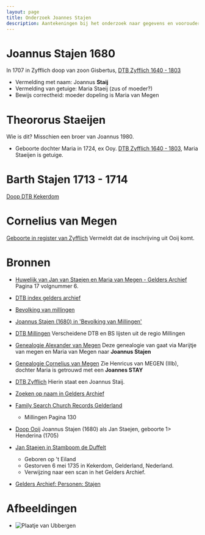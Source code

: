 ```yaml
---
layout: page
title: Onderzoek Joannes Stajen
description: Aantekeningen bij het onderzoek naar gegevens en voorouders van Joannes Stajen
---
```


# Joannus Stajen 1680

In 1707 in Zyfflich doop van zoon Gisbertus, [DTB Zyfflich 1640 - 1803]
* Vermelding met naam: Joannus **Staij**
* Vermelding van getuige: Maria Staeij (zus of moeder?)
* Bewijs correctheid: moeder dopeling is Maria van Megen 

# Theororus Staeijen

Wie is dit? Misschien een broer van Joannus 1980.
* Geboorte dochter Maria in 1724, ex Ooy. [DTB Zyfflich 1640 - 1803], Maria Staeijen is getuige.   

# Barth Stajen 1713 - 1714

[Doop DTB Kekerdom](http://www.geldersarchief.nl/zoeken/?mivast=37&miadt=37&miaet=18&micode=0176_1493&minr=24298635&miview=ldt)

# Cornelius van Megen


[Geboorte in register van Zyfflich](http://members.chello.nl/g.vbenthem/DTBZyfflich.htm) Vermeldt dat de inschrijving uit Ooij komt.

# Bronnen

* [Huwelijk van Jan van Staejen en Maria van Megen - Gelders Archief](http://www.geldersarchief.nl/zoeken/?mivast=37&mizig=128&miadt=37&miaet=18&micode=0176_1498&minr=24302233&miview=ldt)
Pagina 17 volgnummer 6.

* [DTB index gelders archief](http://www.geldersarchief.nl/zoeken/?mivast=37&mizig=158&miadt=37&miaet=14&micode=0176&minr=36171093&milang=nl&misort=last_mod%7Casc&miview=ldt)

* [Bevolking van millingen](http://www.arieleeuwrik.nl/millingen/bevmill/)

* [Joannus Stajen (1680) in 'Bevolking van Millingen'](http://www.arieleeuwrik.nl/millingen/bevmill/6740.htm)

* [DTB Millingen](http://www.arieleeuwrik.nl/millingen/dtb.htm)
Verscheidene DTB en BS lijsten uit de regio Millingen 

* [Genealogie Alexander van Megen](http://www.genealogie-database.nl/megen/megen.htm)
Deze genealogie van gaat via Marijtje van megen en Maria van Megen naar **Joannus Stajen**

* [Genealogie Cornelius van Megen](http://home.online.nl/a3stuart/genea/vermegen/frame2.htm)
Zie Henricus van MEGEN (IIIb), dochter Maria is getrouwd met een **Joannes STAY** 

* [DTB Zyfflich](http://members.chello.nl/~g.vbenthem/DTBZyfflich.htm)
Hierin staat een Joannus Staij.

* [Zoeken op naam in Gelders Archief](http://www.geldersarchief.nl/zoeken/?miview=tbl&mivast=37&mizig=128&miadt=37&milang=nl#uitgebreid)

* [Family Search Church Records Gelderland](https://familysearch.org/ark:/61903/3:1:3QS7-99WK-T4XM?owc=SMHM-PTL%3A346631401%3Fcc%3D2038506&wc=SMH3-C6D%3A1292637101%2C346880201%2C347638302%3Fcc%3D2038506&cc=2038506)
  * Millingen Pagina 130

* [Doop Ooij](http://www.francien-kroes-arts.nl/ooij/ooij/doop_ooij_1669-1771_1.html)
Joannus Stajen (1680) als Jan Staejen, geboorte 1> Henderina (1705)

* [Jan Staejen in Stamboom de Duffelt](https://www.genealogieonline.nl/stamboom-de-duffelt/I153323.php)
  * Geboren op 't Eiland
  * Gestorven 6 mei 1735 in Kekerdom, Gelderland, Nederland.
  * Verwijzing naar een scan in het Gelders Archief.

* [Gelders Archief: Personen: Stajen](http://www.geldersarchief.nl/zoeken/?mivast=37&miadt=37&mizig=128&miview=tbl&milang=nl&micols=1&misort=dt%7Casc&mires=0&mip2=Stajen)

 


# Afbeeldingen

* ![Plaatje van Ubbergen](http://www.francien-kroes-arts.nl/ubbergen.gif)



[DTB Zyfflich 1640 - 1803]: http://members.chello.nl/~g.vbenthem/DTBZyfflich.htm